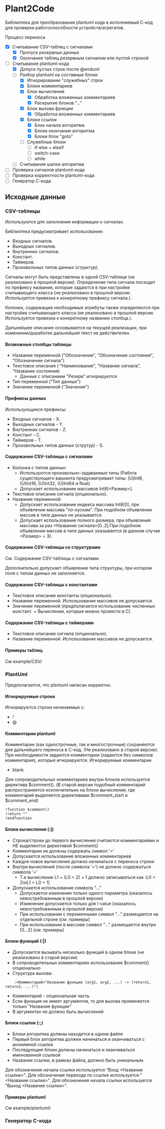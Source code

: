 # Plant2Code

Библиотека для преобразования plantuml кода в исполняемый С-код для проверки работоспособности устройств/агрегатов.

Процесс переноса
- [x] Считывание CSV-таблиц с сигналами
	- [x] Пропуск резервных данных
	- [x] Окончание таблиц резервным сигналом или пустой строкой
- [ ] Считывание plantuml-кода
	- [x] Допуск пустых строк после @enduml
	- [ ] Разбор plantuml на составные блоки
		- [x] Игнорирование "служебных" строк
		- [x] Блоки комментариев
		- [x] Блок вычисления
			- [x] Обработка вложенных комментариев
			- [x] Раскрытие блоков "..."
		- [x] Блок вызова функции
			- [x] Обработка вложенных комментариев
		- [x] Блоки ссылок
			- [x] Блок начала алгоритма
			- [x] Блоки окончания алгоритма
			- [x] Блоки блок "goto"
		- [ ] Служебные блоки
			- [ ] if-else + elseif
			- [ ] switch-case
			- [ ] while
	- [ ] Считывание шапки алгоритма
- [ ] Проверка сигналов plantuml-кода
- [ ] Проверка корректности plantuml-кода
- [ ] Генератор С-кода

## Исходные данные

### CSV-таблицы

Используются для заполнения информации о сигналах.

Библиотека предусматривает использование:
- Входных сигналов.
- Выходных сигналов.
- Внутренних сигналов.
- Констант.
- Таймеров.
- Произвольных типов данных (структур).

Сигналы могут быть представлены в одной CSV-таблице (не реализовано в прошлой версии). Определение типа сигнала посходит по префиксу названия, которые задаются в при настройке считывающего класса (не реализовано в прошлой версии. Используется привязка к конкретному префиксу сигнала.). 

Колонки, содержащие необходимые атрибуты также определяются при настройке считывающего класса (не реализовано в прошлой версии. Используется привязка к конкретному названию столбца.).

Дальнейшее описание основывается на текущей реализации, при изменении/доработке дальнейший текст не действителен.

#### Возможные столбцы таблицы

- Название переменной ("Обозначение", "Обозначение состояния", "Обозначение сигнала")
- Текстовое описание ( "Наименование", "Название сигнала", "Название состояния)
    - Данные с описанием "Резерв" игнорируются 
- Тип переменной ("Тип данных")
- Значение переменной ("Значение")

#### Префиксы данных

Использующиеся префиксы:
- Входных сигналов - X.
- Выходных сигналов - Y.
- Внутренних сигналов - Z.
- Констант - C.
- Таймеров - T.
- Произвольных типов данных (струтур) - S.


#### Содержание CSV-таблицы с сигналами

- Колонка с типом данных:
    - Используются произвольно-задаваемые типы (Работа существующего варианта предусматривает типы: (U)Int8, (U)Int16, (U)Int32, (U)Int64 и float).
    - Допускает использование массивов Int8[<Размер>].
- Текстовое описание сигнала (опционально).
- Название переменной:
    - Допускает использование индекса массива Int8[0], при объявлении массива "по-кускам". При подобном объявлении массив в типе данных не указывается.
    - Допускает использование полного размера, при объявления массива за раз <Название сигнала>[0..2].При подобном объявлении массив в типе данных указывается (в данном случае <Размер> = 3).

#### Содержание CSV-таблицы со структурами

См. Содержание CSV-таблицы с сигналами.

Дополнительно допускает объявление типа структуры, при котором поля с типом данных не заполняется.

#### Содержание CSV-таблицы с константами

- Текстовое описание константы (опционально).
- Название переменной. Использование массивов не допускается.
- Значение переменной (предполагается использование численных констант. + Вычисления, которые можно провести в С).

#### Содержание CSV-таблицы с таймерами

- Текстовое описание сигнала (опционально).
- Название переменной. Использование массивов не допускается.

#### Примеры таблиц

См example/CSV/

### PlantUml

Предполагается, что plantuml написан корректно.

#### Игнорируемые строки

Игнорируются строки начинаемые с:
- !
- @

#### Комментарии plantuml

Комментарии (как однострочные, так и многострочные) сохраняются для дальнейшего переноса в C-код. (Не реализовано в старой версии).
При необходимости задаются комментарии (задаются без символов комментария), которые игнорируются. Игнорируемые комментарии
- blank

Для сопроводительных комментариев внутри блоков используется директива \$comment(). (В старой версии подобный комментарий распространяется исключительно на блоки вычисления, где комментарий выделяется директивами \$comment_start и \$comment_end)
```
!function $comment()
!return ""
!endfunction
```

#### Блоки вычисления (:])

- Строка/строки до первого вычисления считаются комментариями и НЕ выделяются директивой \$comment()
- Комментарии не должны содержать символ '='
- Допускается использование вложенных комментариев
- Каждое новое вычисление должно начинаться с переноса строки
- Внутри вычислений (после символа '=') не должно содержаться символа '='
	- Т.е вычисление L1 = (L0 = 2) + 1 должно записываться как :L0 = 2\nL1 = L0 + 1]
- Допускается использование символа "..."
	- Допускается изменение только одного параметра (оказалось невостребованным в прошлой версии)
	- Изменение допускается только для l-value (оказалось невостребованным в прошлой версии)
	- При использовании с переменными символ "..." размещается на отдельной строке (см. примеры)
	- При использовании в массиве символ "..." размещается внутри [0...2] (см. примеры)

#### Блоки функций (:\|)
- Допускается вызывать несколько функций в одном блоке (не реализовано в старой версии)
- В сопроводительных комментариях использование \$comment() опционально
- Структура вызова:
```
	:<Комментарий>"Название функции (arg1, arg2, ...) -> (return1, return2, ...)"|
```
- Комментарий - опциональная часть
- Если функция не имеет аргументов, то для вызова применяется только "Название функции"
- В аргументах не должно быть вычислений

#### Блоки ссылок (:\;)

- Блоки алгоритма должны находится в одном файле
- Первый блок алгоритма должен начинаться и оканчиваться с анонимной ссылки
- Последующие блоки должны начинаться и оканчиваться именованной ссылкой
- Название ссылки, в рамках файла, должно быть уникальным.

Для обозначения начала ссылки используется "Вход <Название ссылки>".
Для обозначения перехода по ссылке используется "<Название ссылки>".
Для обозначения начала ссылки используется "Выход <Название ссылки>".


#### Примеры plantuml

См example/plantuml/
### Генератор C-кода